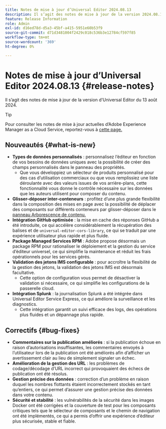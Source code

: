 ```yaml
---
title: Notes de mise à jour d’Universal Editor 2024.08.13
description: Il s’agit des notes de mise à jour de la version 2024.08.13 d’Universal Editor.
feature: Release Information
role: Admin
exl-id: d16ed78d-d5a3-45bf-a415-5951e60b53f9
source-git-commit: d71d3481004f2429c018c536b3e12784cf597f85
workflow-type: tm+mt
source-wordcount: '369'
ht-degree: 0%

---
```



# Notes de mise à jour d’Universal Editor 2024.08.13 {#release-notes}

Il s’agit des notes de mise à jour de la version d’Universal Editor du 13 août 2024.

>[!TIP]
>
>Pour consulter les notes de mise à jour actuelles d’Adobe Experience Manager as a Cloud Service, reportez-vous à [cette page.](/help/release-notes/release-notes-cloud/release-notes-current.md)

## Nouveautés {#what-is-new}

* **Types de données personnalisés** : personnalisez l’éditeur en fonction de vos besoins de données uniques avec la possibilité de créer des champs personnalisés dans le panneau des propriétés.
   * Que vous développiez un sélecteur de produits personnalisé pour des cas d’utilisation commerciaux ou que vous remplissiez une liste déroulante avec des valeurs issues de vos arrière-plans, cette fonctionnalité vous donne le contrôle nécessaire sur les données que les auteurs utilisent pour composer du contenu.
* **Glisser-déposer inter-conteneurs** : profitez d’une plus grande flexibilité dans la composition des mises en page avec la possibilité de déplacer des composants sur différents conteneurs par glisser-déposer dans le [panneau Arborescence de contenu.](/help/sites-cloud/authoring/universal-editor/navigation.md#content-tree-mode)
* **Intégration GitHub optimisée** : la mise en cache des réponses GitHub a été introduite, ce qui accélère considérablement la récupération des balises et de `universal-editor-cors-library`, ce qui se traduit par une expérience utilisateur plus rapide et plus fluide.
* **Package Managed Services RPM** : Adobe propose désormais un package RPM pour rationaliser le déploiement et la gestion du service d’éditeur universel, ce qui simplifie la maintenance et réduit les frais opérationnels pour les services gérés.
* **Validation des jetons IMS configurable** : pour accroître la flexibilité de la gestion des jetons, la validation des jetons IMS est désormais facultative.
   * Cette option de configuration vous permet de désactiver la validation si nécessaire, ce qui simplifie les configurations de la passerelle cloud.
* **Intégration Splunk** : la journalisation Splunk a été intégrée dans Universal Editor Service Express, ce qui améliore la surveillance et les diagnostics.
   * Cette intégration garantit un suivi efficace des logs, des opérations plus fluides et un dépannage plus rapide.

## Correctifs {#bug-fixes}

* **Commentaires sur la publication améliorés** : si la publication échoue en raison d’autorisations insuffisantes, les commentaires envoyés à l’utilisateur lors de la publication ont été améliorés afin d’afficher un avertissement clair au lieu de simplement signaler un échec.
* **Amélioration de la gestion des URL** : les problèmes de codage/décodage d’URL incorrect qui provoquaient des échecs de publication ont été résolus.
* **Gestion précise des données** : correction d’un problème en raison duquel les nombres flottants étaient incorrectement stockés en tant qu’entiers, ce qui permet d’assurer une gestion précise des données dans votre contenu.
* **Sécurité et stabilité** : les vulnérabilités de la sécurité dans les images Docker ont été corrigées et la couverture de test pour les composants critiques tels que le sélecteur de composants et le chemin de navigation ont été implémentés, ce qui a permis d’offrir une expérience d’éditeur plus sécurisée, stable et fiable.

